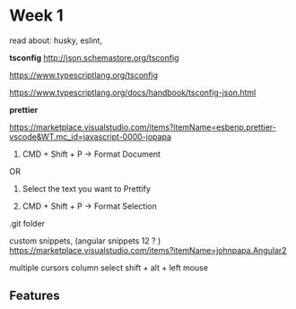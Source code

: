 # Week 1
 
read about: husky, eslint,

**tsconfig**
http://json.schemastore.org/tsconfig

https://www.typescriptlang.org/tsconfig

https://www.typescriptlang.org/docs/handbook/tsconfig-json.html

**prettier** 

https://marketplace.visualstudio.com/items?itemName=esbenp.prettier-vscode&WT.mc_id=javascript-0000-jopapa
   
   1. CMD + Shift + P -> Format Document
   
   OR
   
   1. Select the text you want to Prettify
   
   2. CMD + Shift + P -> Format Selection


.git folder

custom snippets, (angular snippets 12 ? )
https://marketplace.visualstudio.com/items?itemName=johnpapa.Angular2

multiple cursors
column select shift + alt + left mouse 

## Features
